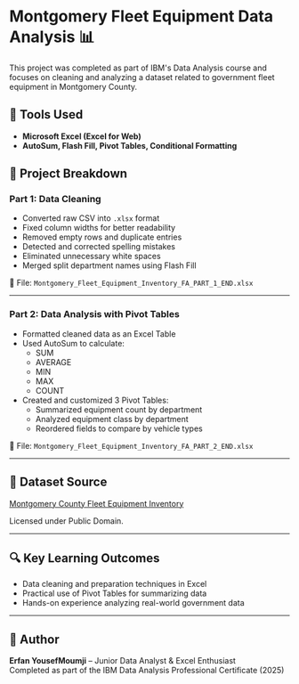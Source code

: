 # Montgomery Fleet Equipment Data Analysis 📊

This project was completed as part of IBM's Data Analysis course and focuses on cleaning and analyzing a dataset related to government fleet equipment in Montgomery County.

## 🧰 Tools Used

- **Microsoft Excel (Excel for Web)**
- **AutoSum, Flash Fill, Pivot Tables, Conditional Formatting**

## 📁 Project Breakdown

### Part 1: Data Cleaning

- Converted raw CSV into `.xlsx` format
- Fixed column widths for better readability
- Removed empty rows and duplicate entries
- Detected and corrected spelling mistakes
- Eliminated unnecessary white spaces
- Merged split department names using Flash Fill

📄 File: `Montgomery_Fleet_Equipment_Inventory_FA_PART_1_END.xlsx`

---

### Part 2: Data Analysis with Pivot Tables

- Formatted cleaned data as an Excel Table
- Used AutoSum to calculate:
  - SUM
  - AVERAGE
  - MIN
  - MAX
  - COUNT
- Created and customized 3 Pivot Tables:
  - Summarized equipment count by department
  - Analyzed equipment class by department
  - Reordered fields to compare by vehicle types

📄 File: `Montgomery_Fleet_Equipment_Inventory_FA_PART_2_END.xlsx`

---

## 📌 Dataset Source

[Montgomery County Fleet Equipment Inventory](https://data.montgomerycountymd.gov/Government/Fleet-Equipment-Inventory/93vc-wpdr)

Licensed under Public Domain.

---

## 🔍 Key Learning Outcomes

- Data cleaning and preparation techniques in Excel
- Practical use of Pivot Tables for summarizing data
- Hands-on experience analyzing real-world government data

---

## 👤 Author

**Erfan YousefMoumji** – Junior Data Analyst & Excel Enthusiast  
Completed as part of the IBM Data Analysis Professional Certificate (2025)
